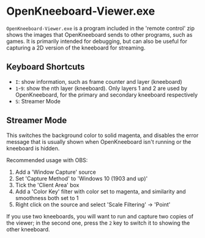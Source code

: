 # OpenKneeboard-Viewer.exe

`OpenKneeboard-Viewer.exe` is a program included in the 'remote control' zip shows the images that OpenKneeboard sends to other programs, such as games. It is primarily intended for debugging, but can also be useful for capturing a 2D version
of the kneeboard for streaming.

## Keyboard Shortcuts

* `I`: show information, such as frame counter and layer (kneeboard)
* `1`-`9`: show the nth layer (kneeboard). Only layers 1 and 2 are used by OpenKneeboard, for the primary and secondary kneeboard respectively
* `S`: Streamer Mode

## Streamer Mode

This switches the background color to solid magenta, and
disables the error message that is usually shown when
OpenKneeboard isn't running or the kneeboard is hidden.

Recommended usage with OBS:

1. Add a 'Window Capture' source
2. Set 'Capture Method' to 'Windows 10 (1903 and up)'
3. Tick the 'Client Area' box
4. Add a 'Color Key' filter with color set to magenta, and similarity and smoothness both set to 1
5. Right click on the source and select 'Scale Filtering' -> 'Point'

If you use two kneeboards, you will want to run and capture
two copies of the viewer; in the second one, press the `2` key
to switch it to showing the other kneeboard.
